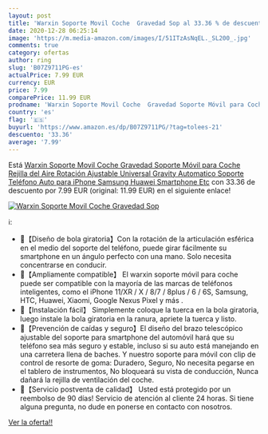 ```yaml
---
layout: post
title: 'Warxin Soporte Movil Coche  Gravedad Sop al 33.36 % de descuento'
date: 2020-12-28 06:25:14
image: 'https://m.media-amazon.com/images/I/51ITzAsNqEL._SL200_.jpg'
comments: true
category: ofertas
author: ring
slug: 'B07Z9711PG-es'
actualPrice: 7.99 EUR
currency: EUR
price: 7.99
comparePrice: 11.99 EUR
prodname: 'Warxin Soporte Movil Coche  Gravedad Soporte Móvil para Coche Rejilla del Aire Rotación Ajustable Universal Gravity Automatico Soporte Teléfono Auto para iPhone Samsung Huawei Smartphone Etc'
country: 'es'
flag: '🇪🇸'
buyurl: 'https://www.amazon.es/dp/B07Z9711PG/?tag=tolees-21'
descuento: '33.36'
average: '7.99'
---
```


Está [Warxin Soporte Movil Coche  Gravedad Soporte Móvil para Coche Rejilla del Aire Rotación Ajustable Universal Gravity Automatico Soporte Teléfono Auto para iPhone Samsung Huawei Smartphone Etc](https://www.amazon.es/dp/B07Z9711PG/?tag=tolees-21) con 33.36 de descuento por 7.99 EUR (original: 11.99 EUR) en el siguiente enlace!

[![Warxin Soporte Movil Coche  Gravedad Sop](https://m.media-amazon.com/images/I/51ITzAsNqEL._SL200_.jpg)](https://www.amazon.es/dp/B07Z9711PG/?tag=tolees-21)

ℹ️:

- 🚗【Diseño de bola giratoria】Con la rotación de la articulación esférica en el medio del soporte del teléfono, puede girar fácilmente su smartphone en un ángulo perfecto con una mano. Solo necesita concentrarse en conducir.
- 🚗【Ampliamente compatible】 El warxin soporte móvil para coche puede ser compatible con la mayoría de las marcas de teléfonos inteligentes, como el iPhone 11/XR / X / 8/7 / 8plus / 6 / 6S, Samsung, HTC, Huawei, Xiaomi, Google Nexus Pixel y más .
- 🚗【Instalación fácil】 Simplemente coloque la tuerca en la bola giratoria, luego instale la bola giratoria en la ranura, apriete la tuerca y listo.
- 🚗【Prevención de caídas y seguro】El diseño del brazo telescópico ajustable del soporte para smartphone del automóvil hará que su teléfono sea más seguro y estable, incluso si su auto está manejando en una carretera llena de baches. Y nuestro soporte para móvil con clip de control de resorte de goma: Duradero, Seguro, No necesita pegarse en el tablero de instrumentos, No bloqueará su vista de conducción, Nunca dañará la rejilla de ventilación del coche.
- 🚗【Servicio postventa de calidad】 Usted está protegido por un reembolso de 90 días! Servicio de atención al cliente 24 horas. Si tiene alguna pregunta, no dude en ponerse en contacto con nosotros.

[Ver la oferta!!](https://www.amazon.es/dp/B07Z9711PG/?tag=tolees-21)
